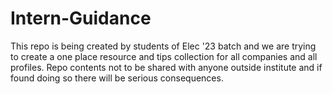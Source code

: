 # Intern-Guidance
This repo is being created by students of Elec '23 batch and we are trying to create a one place resource and tips collection for all companies and all profiles. Repo contents not to be shared with anyone outside institute and if found doing so there will be serious consequences.
